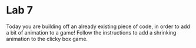 # Lab 7
Today you are building off an already existing piece of code, in order to add a bit of animation to a game! Follow the instructions to add a shrinking animation to the clicky box game.

